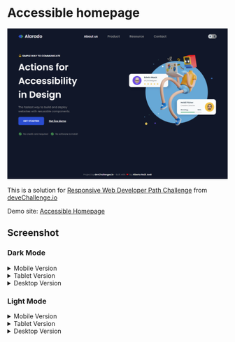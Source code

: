 # Accessible homepage

![Desktop Dark Mode Screenshot](screenshot/screenshot-desktop-dark.png)

This is a solution for [Responsive Web Developer Path Challenge](https://devchallenges.io/challenge/simple-hompage-alarado) from [deveChallenge.io](https://devchallenges.io)

Demo site: [Accessible Homepage](https://alberto-rj.github.io/accessible-homepage/index.html)

## Screenshot

### Dark Mode

<details>
  <summary>Mobile Version</summary>
  <img alt="Mobile Dark Mode Screenshot" src="screenshot/screenshot-mobile-dark.png">
</details>

<details>
  <summary>Tablet Version</summary>
  <img src="screenshot/screenshot-tablet-dark.png" alt="Tablet Dark Mode Screenshot">
</details>

<details>
  <summary>Desktop Version</summary>
  <img alt="Desktop Dark Mode Screenshot" src="screenshot/screenshot-desktop-dark.png">
</details>

### Light Mode

<details>
  <summary>Mobile Version</summary>
  <img alt="Mobile Light Mode Screenshot" src="screenshot/screenshot-mobile.png">
</details>

<details>
  <summary>Tablet Version</summary>
  <img src="screenshot/screenshot-tablet.png" alt="Tablet Light Mode Screenshot">
</details>

<details>
  <summary>Desktop Version</summary>
  <img alt="Desktop Light Mode Screenshot" src="screenshot/screenshot-desktop.png">
</details>